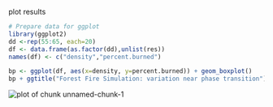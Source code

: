 ---
---
  
  plot results
  

~~~r
# Prepare data for ggplot
library(ggplot2)
dd <-rep(55:65, each=20)
df <- data.frame(as.factor(dd),unlist(res))
names(df) <- c("density","percent.burned")

bp <- ggplot(df, aes(x=density, y=percent.burned)) + geom_boxplot()
bp + ggtitle("Forest Fire Simulation: variation near phase transition")
~~~

![plot of chunk unnamed-chunk-1](/rnetlogo-lesson/images/unnamed-chunk-1-1.png)
